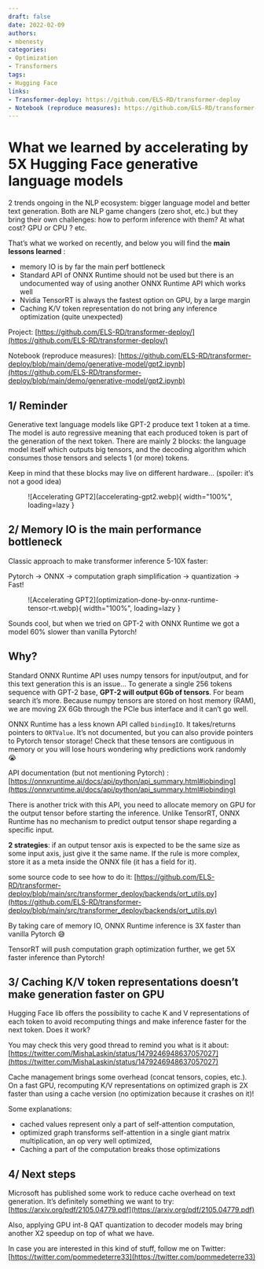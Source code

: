 ```yaml
---
draft: false
date: 2022-02-09
authors:
- mbenesty
categories:
- Optimization
- Transformers
tags:
- Hugging Face
links:
- Transformer-deploy: https://github.com/ELS-RD/transformer-deploy
- Notebook (reproduce measures): https://github.com/ELS-RD/transformer-deploy/blob/main/demo/generative-model/gpt2.ipynb
---
```


# What we learned by accelerating by 5X Hugging Face generative language models

2 trends ongoing in the NLP ecosystem: bigger language model and better text generation. 
Both are NLP game changers (zero shot, etc.) but they bring their own challenges: 
how to perform inference with them? At what cost? GPU or CPU ? etc.

<!-- more -->

That’s what we worked on recently, and below you will find the **main lessons learned** :

- memory IO is by far the main perf bottleneck
- Standard API of ONNX Runtime should not be used but there is an undocumented way of using another ONNX Runtime API which works well
- Nvidia TensorRT is always the fastest option on GPU, by a large margin
- Caching K/V token representation do not bring any inference optimization (quite unexpected)

Project: [https://github.com/ELS-RD/transformer-deploy/](https://github.com/ELS-RD/transformer-deploy/)

Notebook (reproduce measures): [https://github.com/ELS-RD/transformer-deploy/blob/main/demo/generative-model/gpt2.ipynb](https://github.com/ELS-RD/transformer-deploy/blob/main/demo/generative-model/gpt2.ipynb)

## 1/ Reminder

Generative text language models like GPT-2 produce text 1 token at a time. 
The model is auto regressive meaning that each produced token is part of the generation of the next token. 
There are mainly 2 blocks: the language model itself which outputs big tensors, 
and the decoding algorithm which consumes those tensors and selects 1 (or more) tokens.

Keep in mind that these blocks may live on different hardware… (spoiler: it’s not a good idea)

<figure markdown>
  ![Accelerating GPT2](accelerating-gpt2.webp){ width="100%", loading=lazy }
</figure>

## 2/ Memory IO is the main performance bottleneck

Classic approach to make transformer inference 5-10X faster:

Pytorch -> ONNX -> computation graph simplification -> quantization -> Fast!

<figure markdown>
  ![Accelerating GPT2](optimization-done-by-onnx-runtime-tensor-rt.webp){ width="100%", loading=lazy }
</figure>

Sounds cool, but when we tried on GPT-2 with ONNX Runtime we got a model 60% slower than vanilla Pytorch!

## Why?

Standard ONNX Runtime API uses numpy tensors for input/output, and for this text generation this is an issue… 
To generate a single 256 tokens sequence with GPT-2 base, **GPT-2 will output 6Gb of tensors**. For beam search it’s more. 
Because numpy tensors are stored on host memory (RAM), we are moving 2X 6Gb through the PCIe bus interface and it can’t go well.

ONNX Runtime has a less known API called `bindingIO`. It takes/returns pointers to `ORTValue`. 
It’s not documented, but you can also provide pointers to Pytorch tensor storage! 
Check that these tensors are contiguous in memory or you will lose hours wondering why predictions work randomly 😭

API documentation (but not mentioning Pytorch) : [https://onnxruntime.ai/docs/api/python/api_summary.html#iobinding](https://onnxruntime.ai/docs/api/python/api_summary.html#iobinding)

There is another trick with this API, you need to allocate memory on GPU for the output tensor before starting the inference. 
Unlike TensorRT, ONNX Runtime has no mechanism to predict output tensor shape regarding a specific input.

**2 strategies**: if an output tensor axis is expected to be the same size as some input axis, just give it the same name. 
If the rule is more complex, store it as a meta inside the ONNX file (it has a field for it).

some source code to see how to do it: [https://github.com/ELS-RD/transformer-deploy/blob/main/src/transformer_deploy/backends/ort_utils.py](https://github.com/ELS-RD/transformer-deploy/blob/main/src/transformer_deploy/backends/ort_utils.py)

By taking care of memory IO, ONNX Runtime inference is 3X faster than vanilla Pytorch 😅

TensorRT will push computation graph optimization further, we get 5X faster inference than Pytorch!

## 3/ Caching K/V token representations doesn’t make generation faster on GPU

Hugging Face lib offers the possibility to cache K and V representations of each token to avoid recomputing things and make inference faster for the next token. 
Does it work?

You may check this very good thread to remind you what is it about: [https://twitter.com/MishaLaskin/status/1479246948637057027](https://twitter.com/MishaLaskin/status/1479246948637057027)

Cache management brings some overhead (concat tensors, copies, etc.). On a fast GPU, 
recomputing K/V representations on optimized graph is 2X faster than using a cache version (no optimization because it crashes on it)!

Some explanations:

- cached values represent only a part of self-attention computation,
- optimized graph transforms self-attention in a single giant matrix multiplication, an op very well optimized,
- Caching a part of the computation breaks those optimizations

## 4/ Next steps

Microsoft has published some work to reduce cache overhead on text generation. It’s definitely something we want to try: 
[https://arxiv.org/pdf/2105.04779.pdf](https://arxiv.org/pdf/2105.04779.pdf)

Also, applying GPU int-8 QAT quantization to decoder models may bring another X2 speedup on top of what we have.

In case you are interested in this kind of stuff, follow me on Twitter: [https://twitter.com/pommedeterre33](https://twitter.com/pommedeterre33)
